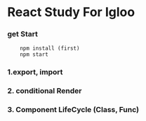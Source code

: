 # React Study For Igloo

### get Start
```
    npm install (first)
    npm start
```

### 1.export, import

### 2. conditional Render

### 3. Component LifeCycle (Class, Func)
